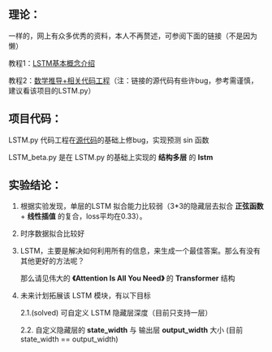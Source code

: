 ## 理论：

一样的，网上有众多优秀的资料，本人不再赘述，可参阅下面的链接（不是因为懒）

教程1：[LSTM基本概念介绍](https://blog.csdn.net/beiye_/article/details/123621086?spm=1001.2014.3001.5501)

教程2：[数学推导+相关代码工程](https://blog.csdn.net/qq_73462282/article/details/132073333)（注：链接的源代码有些许bug，参考需谨慎，建议看该项目的LSTM.py）

## 项目代码：

LSTM.py 代码工程在[源代码](https://blog.csdn.net/qq_73462282/article/details/132073333)的基础上修bug，实现预测 sin 函数

LSTM_beta.py 是在 LSTM.py 的基础上实现的 **结构多层** 的 **lstm**

## 实验结论：
1. 根据实验发现，单层的LSTM 拟合能力比较弱（3*3的隐藏层去拟合 **正弦函数** + **线性插值** 的复合，loss平均在0.33）。

2. 时序数据拟合比较好

3. LSTM，主要是解决如何利用所有的信息，来生成一个最佳答案。那么有没有其他更好的方法呢？
 
   那么请见伟大的 **《Attention Is All You Need》** 的 **Transformer** 结构

4. 未来计划拓展该 LSTM 模块，有以下目标
    
    2.1.(solved)  可自定义 LSTM 隐藏层深度（目前只支持一层）     

    2.2. 自定义隐藏层的 **state_width** 与 输出层 **output_width** 大小 (目前state_width == output_width)
